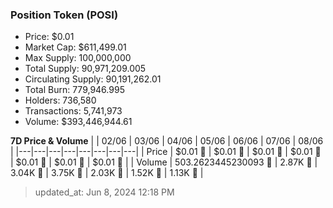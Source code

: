 
  ### Position Token (POSI)
  - Price: $0.01
  - Market Cap: $611,499.01
  - Max Supply: 100,000,000
  - Total Supply: 90,971,209.005
  - Circulating Supply: 90,191,262.01
  - Total Burn: 779,946.995
  - Holders: 736,580
  - Transactions: 5,741,973
  - Volume: $393,446,944.61

  **7D Price & Volume**
  | | 02&#x2F;06 | 03&#x2F;06 | 04&#x2F;06 | 05&#x2F;06 | 06&#x2F;06 | 07&#x2F;06 | 08&#x2F;06 |
  |---|---|---|---|---|---|---|---|
  | Price | $0.01 🔻 | $0.01 🔻 | $0.01 🚀 | $0.01 🚀 | $0.01 🔻 | $0.01 🔻 | $0.01 🚀 |
  | Volume | 503.2623445230093 🚀 | 2.87K 🚀 | 3.04K 🚀 | 3.75K 🚀 | 2.03K 🔻 | 1.52K 🔻 | 1.13K 🔻 |

  > updated_at: Jun 8, 2024 12:18 PM
